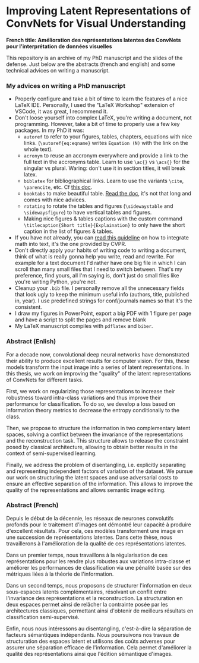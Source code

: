 # Improving Latent Representations of ConvNets for Visual Understanding

**French title: Amélioration des représentations latentes des ConvNets pour l'interprétation de données visuelles**

This repository is an archive of my PhD manuscript and the slides of the defense. Just below are the abstracts (french and english) and some technical advices on writing a manuscript.


### My advices on writing a PhD manuscript

- Properly configure and take a bit of time to learn the features of a nice LaTeX IDE. Personally, I used the "LaTeX Workshop" extension of VSCode, it was great, I recommend it.
- Don't loose yourself into complex LaTeX, you're writing a document, not programming. However, take a bit of time to properly use a few key packages. In my PhD it was:
    - `autoref` to refer to your figures, tables, chapters, equations with nice links. (`\autoref{eq:eqname}` writes `Equation (N)` with the link on the whole text).
    - `acronym` to reuse an accronym everywhere and provide a link to the full text in the accronyms table. Learn to use `\ac{}` vs `\acs{}` for the singular vs plural. Waring: don't use it in section titles, it will break latex.
    - `biblatex` for bibliographical links. Learn to use the variants `\cite`, `\parencite`, etc. Cf [this doc](http://tug.ctan.org/info/biblatex-cheatsheet/biblatex-cheatsheet.pdf).
    - `booktabs` to make beautiful table. [Read the doc](https://ctan.org/pkg/booktabs?lang=en), it's not that long and comes with nice advices.
    - `rotating` to rotate the tables and figures (`\sidewaystable` and `\sidewaysfigure`) to have vertical tables and figures.
    - Making nice figures & tables captions with the custom command `\titlecaption{Short title}{Explaination}` to only have the short caption in the list of figures & tables.
- If you have not already, you can [read this guideline](http://www.pamitc.org/documents/mermin.pdf) on how to integrate math into text, it's the one provided by CVPR.
- Don't directly apply your habits of writing code to writing a document, think of what is really gonna help you write, read and rewrite. For example for a text document I'd rather have one big file in which I can scroll than many small files that I need to switch between. That's my preference, find yours, all I'm saying is, don't just do small files like you're writing Python, you're not.
- Cleanup your `.bib` file. I personally remove all the unnecessary fields that look ugly to keep the minimum useful info (authors, title, published in, year). I use predefined strings for conf/journals names so that it's the consistent.
- I draw my figures in PowerPoint, export a big PDF with 1 figure per page and have a script to split the pages and remove blank
- My LaTeX manuscript compiles with `pdflatex` and `biber`.


### Abstract (Enlish)

For a decade now, convolutional deep neural networks have demonstrated their ability to produce excellent results for computer vision. For this, these models transform the input image into a series of latent representations. In this thesis, we work on improving the "quality" of the latent representations of ConvNets for different tasks.

First, we work on regularizing those representations to increase their robustness toward intra-class variations and thus improve their performance for classification. To do so, we develop a loss based on information theory metrics to decrease the entropy conditionally to the class.

Then, we propose to structure the information in two complementary latent spaces, solving a conflict between the invariance of the representations and the reconstruction task. This structure allows to release the constraint posed by classical architecture, allowing to obtain better results in the context of semi-supervised learning.

Finally, we address the problem of disentangling, i.e. explicitly separating and representing independent factors of variation of the dataset. We pursue our work on structuring the latent spaces and use adversarial costs to ensure an effective separation of the information. This allows to improve the quality of the representations and allows semantic image editing.


### Abstract (French)

Depuis le début de la décennie, les réseaux de neurones convolutifs profonds pour le traitement d'images ont démontré leur capacité à produire d'excellent résultats. Pour cela, ces modèles transforment une image en une succession de représentations latentes. Dans cette thèse, nous travaillerons à l'amélioration de la qualité de ces représentations latentes.

Dans un premier temps, nous travaillons à la régularisation de ces représentations pour les rendre plus robustes aux variations intra-classe et améliorer les performances de classification via une pénalité basée sur des métriques liées à la théorie de l'information.

Dans un second temps, nous proposons de structurer l'information en deux sous-espaces latents complémentaires, résolvant un conflit entre l'invariance des représentations et la reconstruction. La structuration en deux espaces permet ainsi de relâcher la contrainte posée par les architectures classiques, permettant ainsi d'obtenir de meilleurs résultats en classification semi-supervisé.

Enfin, nous nous intéressons au disentangling, c'est-à-dire la séparation de facteurs sémantiques indépendants. Nous poursuivons nos travaux de structuration des espaces latent et utilisons des coûts adverses pour assurer une séparation efficace de l'information. Cela permet d'améliorer la qualité des représentations ainsi que l'édition sémantique d'images.
